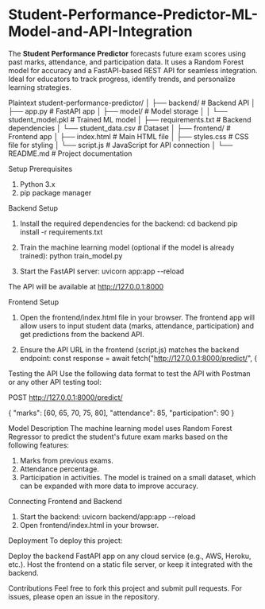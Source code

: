 # Student-Performance-Predictor-ML-Model-and-API-Integration
The **Student Performance Predictor** forecasts future exam scores using past marks, attendance, and participation data. It uses a Random Forest model for accuracy and a FastAPI-based REST API for seamless integration. Ideal for educators to track progress, identify trends, and personalize learning strategies.

Plaintext
student-performance-predictor/
│
├── backend/                     # Backend API
│   ├── app.py                   # FastAPI app
│   ├── model/                   # Model storage
│   │   └── student_model.pkl    # Trained ML model
│   ├── requirements.txt         # Backend dependencies
│   └── student_data.csv         # Dataset
│
├── frontend/                    # Frontend app
│   ├── index.html               # Main HTML file
│   ├── styles.css               # CSS file for styling
│   └── script.js                # JavaScript for API connection
│
└── README.md                    # Project documentation

Setup
Prerequisites
1. Python 3.x
2. pip package manager

Backend Setup
1. Install the required dependencies for the backend:
   cd backend
   pip install -r requirements.txt
   
2. Train the machine learning model (optional if the model is already trained):
   python train_model.py

3. Start the FastAPI server:
   uvicorn app:app --reload

The API will be available at http://127.0.0.1:8000


Frontend Setup
1. Open the frontend/index.html file in your browser. The frontend app will allow users to input student data (marks, attendance, participation) and get predictions from the backend API.

2. Ensure the API URL in the frontend (script.js) matches the backend endpoint:
   const response = await fetch("http://127.0.0.1:8000/predict/", {
   
Testing the API
Use the following data format to test the API with Postman or any other API testing tool:

POST http://127.0.0.1:8000/predict/

{
  "marks": [60, 65, 70, 75, 80],
  "attendance": 85,
  "participation": 90
}

Model Description
The machine learning model uses Random Forest Regressor to predict the student's future exam marks based on the following features:

1. Marks from previous exams.
2. Attendance percentage.
3. Participation in activities.
The model is trained on a small dataset, which can be expanded with more data to improve accuracy.

Connecting Frontend and Backend
1. Start the backend:
   uvicorn backend/app:app --reload
2. Open frontend/index.html in your browser.

Deployment
To deploy this project:

Deploy the backend FastAPI app on any cloud service (e.g., AWS, Heroku, etc.).
Host the frontend on a static file server, or keep it integrated with the backend.

Contributions
Feel free to fork this project and submit pull requests. For issues, please open an issue in the repository.

